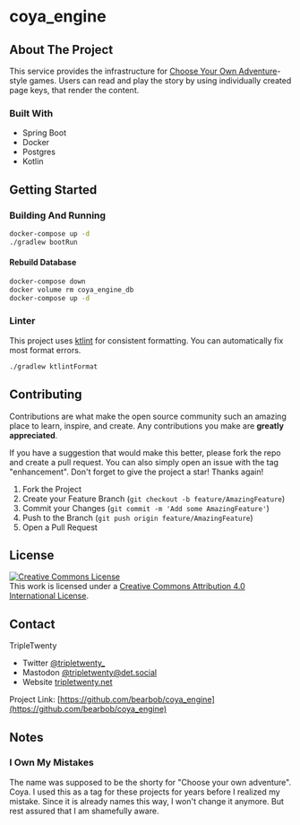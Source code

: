# coya_engine

## About The Project

This service provides the infrastructure for [Choose Your Own Adventure](https://en.wikipedia.org/wiki/Choose_Your_Own_Adventure)-style games.
Users can read and play the story by using individually created page keys, that render the content.

### Built With

* Spring Boot
* Docker
* Postgres
* Kotlin

## Getting Started

### Building And Running

```bash
docker-compose up -d
./gradlew bootRun
```

#### Rebuild Database
```bash
docker-compose down
docker volume rm coya_engine_db
docker-compose up -d
```

### Linter
This project uses [ktlint](https://github.com/pinterest/ktlint) for consistent formatting.
You can automatically fix most format errors.
```bash
./gradlew ktlintFormat
```

## Contributing

Contributions are what make the open source community such an amazing place to learn, inspire, and create. 
Any contributions you make are **greatly appreciated**.

If you have a suggestion that would make this better, please fork the repo and create a pull request. 
You can also simply open an issue with the tag "enhancement".
Don't forget to give the project a star! Thanks again!

1. Fork the Project
2. Create your Feature Branch (`git checkout -b feature/AmazingFeature`)
3. Commit your Changes (`git commit -m 'Add some AmazingFeature'`)
4. Push to the Branch (`git push origin feature/AmazingFeature`)
5. Open a Pull Request

<!-- LICENSE -->
## License

<a rel="license" href="http://creativecommons.org/licenses/by/4.0/"><img alt="Creative Commons License" style="border-width:0" src="https://i.creativecommons.org/l/by/4.0/88x31.png" /></a><br />This work is licensed under a <a rel="license" href="http://creativecommons.org/licenses/by/4.0/">Creative Commons Attribution 4.0 International License</a>.

<!-- CONTACT -->
## Contact

TripleTwenty 
- Twitter [@tripletwenty_](https://twitter.com/tripletwenty_)
- Mastodon [@tripletwenty@det.social](https://det.social/web/@tripletwenty)
- Website [tripletwenty.net](https://tripletwenty.net)

Project Link: [https://github.com/bearbob/coya_engine](https://github.com/bearbob/coya_engine)

## Notes

### I Own My Mistakes

The name was supposed to be the shorty for "Choose your own adventure".
Coya.
I used this as a tag for these projects for years before I realized my mistake.
Since it is already names this way, I won't change it anymore.
But rest assured that I am shamefully aware.
